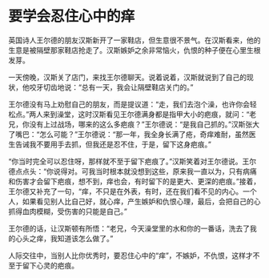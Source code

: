# 要学会忍住心中的痒

英国诗人王尔德的朋友汉斯新开了一家鞋店，但生意很不景气。在汉斯看来，他的生意是被隔壁那家鞋店抢走了。汉斯嫉妒之余非常恼火，仇恨的种子便在心里生根发芽。 

一天傍晚，汉斯关了店门，来找王尔德聊天。说着说着，汉斯就说到了自己的现状，他咬牙切齿地说：“总有一天，我会让隔壁鞋店关门的。” 

王尔德没有马上劝慰自己的朋友，而是提议道：“走，我们去泡个澡，也许你会轻松点。”两人来到澡堂，这时汉斯看见王尔德满身都是指甲大小的疤痕，就问：“老兄，你没有上过战场，哪来的这么多疤痕？”王尔德说：“是我自己抓的。”汉斯张大了嘴巴：“怎么可能？”王尔德说：“那一年，我全身长满了疮，奇痒难耐，虽然医生告诫我不要用手去抓，但我还是忍不住，于是，留下这身疤痕。” 

“你当时完全可以忍住呀，那样就不至于留下疤痕了。”汉斯笑着对王尔德说。王尔德点点头：“你说得对。可我当时根本就没想到这些，原来我一直以为，只有病痛和伤害才会留下疤痕，想不到，痒也会，有时留下的是更大、更深的疤痕。”接着，王尔德又补充了一句，“痒，不只是在外表，有时，还在我们看不见的内心。一个人，如果看见别人比自己好，就心痒，产生嫉妒和仇恨心理，最后，会把自己的心抓得血肉模糊，受伤害的只能是自己。” 

王尔德的话，让汉斯顿有所悟：“老兄，今天澡堂里的水和你的一番话，洗去了我的心头之痒，我知道该怎么做了。” 

人际交往中，当别人比你优秀时，要忍住心中的“痒”，不嫉妒，不仇恨，这样才不至于留下心灵的疤痕。